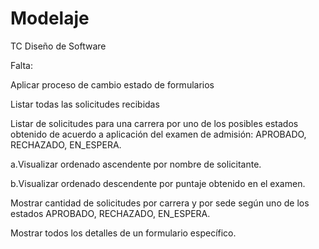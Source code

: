 # Modelaje
TC Diseño de Software
 
Falta:

Aplicar proceso de cambio estado de formularios

Listar todas las solicitudes recibidas

Listar de solicitudes para una carrera por uno de los posibles estados obtenido de acuerdo a aplicación del examen de admisión: APROBADO, RECHAZADO, EN_ESPERA.

a.Visualizar ordenado ascendente por nombre de solicitante.

b.Visualizar ordenado descendente por puntaje obtenido en el examen.

Mostrar cantidad de solicitudes por carrera y por sede según uno de los estados APROBADO, RECHAZADO, EN_ESPERA.

Mostrar todos los detalles de un formulario específico.
